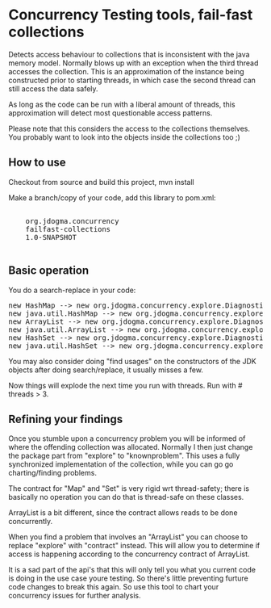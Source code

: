 # Concurrency Testing tools, fail-fast collections

Detects access behaviour to collections that is inconsistent with the java memory model. Normally blows up
with an exception when the third thread accesses the collection. This is an approximation of the instance
being constructed prior to starting threads, in which case the second thread can still access the data safely.

As long as the code can be run with a liberal amount of threads, this approximation will detect most questionable
access patterns.

Please note that this considers the access to the collections themselves. You probably want to look into
the objects inside the collections too ;)

## How to use

Checkout from source and build this project, mvn install

Make a branch/copy of your code, add this library to pom.xml:

<pre>
<dependency>
    <groupId>org.jdogma.concurrency</groupId>
    <artifactId>failfast-collections</artifactId>
    <version>1.0-SNAPSHOT</version>
</dependency>
</pre>

## Basic operation

You do a search-replace in your code:

<pre>
new HashMap --> new org.jdogma.concurrency.explore.DiagnosticHashMap
new java.util.HashMap --> new org.jdogma.concurrency.explore.DiagnosticHashMap
new ArrayList --> new org.jdogma.concurrency.explore.DiagnosticArrayList
new java.util.ArrayList --> new org.jdogma.concurrency.explore.DiagnosticArrayList
new HashSet --> new org.jdogma.concurrency.explore.DiagnosticHashSet
new java.util.HashSet --> new org.jdogma.concurrency.explore.DiagnosticHashSet
</pre>

You may also consider doing "find usages" on the constructors of the JDK objects after doing search/replace,
it usually misses a few. 

Now things will explode the next time you run with threads. Run with # threads > 3.

## Refining your findings

 Once you stumble upon a concurrency problem you will be informed of where the
 offending collection was allocated. Normally I then just change the package part
 from "explore" to "knownproblem". This uses a fully synchronized implementation of the
 collection, while you can go go charting/finding problems.

 The contract for "Map" and "Set" is very rigid wrt thread-safety; there is basically no
 operation you can do that is thread-safe on these classes.

 ArrayList is a bit different, since the contract allows reads to be done concurrently.

 When you find a problem that involves an "ArrayList" you can choose to replace "explore" with "contract" instead.
 This will allow you to determine if access is happening according to the concurrency contract of ArrayList.

 It is a sad part of the api's that this will only tell you what you current code is doing in the use case youre testing.
 So there's little preventing furture code changes to break this again. So use this tool to chart your concurrency issues
 for further analysis.
 

 

